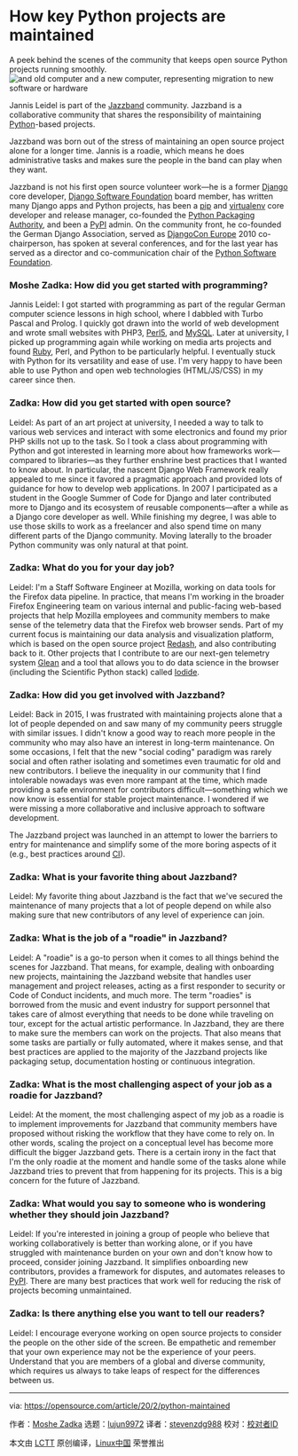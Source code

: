 [#]: collector: (lujun9972)
[#]: translator: (stevenzdg988)
[#]: reviewer: ( )
[#]: publisher: ( )
[#]: url: ( )
[#]: subject: (How key Python projects are maintained)
[#]: via: (https://opensource.com/article/20/2/python-maintained)
[#]: author: (Moshe Zadka https://opensource.com/users/moshez)

How key Python projects are maintained
======
A peek behind the scenes of the community that keeps open source Python
projects running smoothly.
![and old computer and a new computer, representing migration to new software or hardware][1]

Jannis Leidel is part of the [Jazzband][2] community. Jazzband is a collaborative community that shares the responsibility of maintaining [Python][3]-based projects.

Jazzband was born out of the stress of maintaining an open source project alone for a longer time. Jannis is a roadie, which means he does administrative tasks and makes sure the people in the band can play when they want.

Jazzband is not his first open source volunteer work—he is a former [Django][4] core developer, [Django Software Foundation][5] board member, has written many Django apps and Python projects, has been a [pip][6] and [virtualenv][7] core developer and release manager, co-founded the [Python Packaging Authority][8], and been a [PyPI][9] admin. On the community front, he co-founded the German Django Association, served as [DjangoCon Europe][10] 2010 co-chairperson, has spoken at several conferences, and for the last year has served as a director and co-communication chair of the [Python Software Foundation][11].

### Moshe Zadka: How did you get started with programming?

Jannis Leidel: I got started with programming as part of the regular German computer science lessons in high school, where I dabbled with Turbo Pascal and Prolog. I quickly got drawn into the world of web development and wrote small websites with PHP3, [Perl5][12], and [MySQL][13]. Later at university, I picked up programming again while working on media arts projects and found [Ruby][14], Perl, and Python to be particularly helpful. I eventually stuck with Python for its versatility and ease of use. I'm very happy to have been able to use Python and open web technologies (HTML/JS/CSS) in my career since then.

### Zadka: How did you get started with open source?

Leidel: As part of an art project at university, I needed a way to talk to various web services and interact with some electronics and found my prior PHP skills not up to the task. So I took a class about programming with Python and got interested in learning more about how frameworks work—compared to libraries—as they further enshrine best practices that I wanted to know about. In particular, the nascent Django Web Framework really appealed to me since it favored a pragmatic approach and provided lots of guidance for how to develop web applications. In 2007 I participated as a student in the Google Summer of Code for Django and later contributed more to Django and its ecosystem of reusable components—after a while as a Django core developer as well. While finishing my degree, I was able to use those skills to work as a freelancer and also spend time on many different parts of the Django community. Moving laterally to the broader Python community was only natural at that point.

### Zadka: What do you for your day job?

Leidel: I'm a Staff Software Engineer at Mozilla, working on data tools for the Firefox data pipeline. In practice, that means I'm working in the broader Firefox Engineering team on various internal and public-facing web-based projects that help Mozilla employees and community members to make sense of the telemetry data that the Firefox web browser sends. Part of my current focus is maintaining our data analysis and visualization platform, which is based on the open source project [Redash][15], and also contributing back to it. Other projects that I contribute to are our next-gen telemetry system [Glean][16] and a tool that allows you to do data science in the browser (including the Scientific Python stack) called [Iodide][17].

### Zadka: How did you get involved with Jazzband?

Leidel: Back in 2015, I was frustrated with maintaining projects alone that a lot of people depended on and saw many of my community peers struggle with similar issues. I didn't know a good way to reach more people in the community who may also have an interest in long-term maintenance. On some occasions, I felt that the new "social coding" paradigm was rarely social and often rather isolating and sometimes even traumatic for old and new contributors. I believe the inequality in our community that I find intolerable nowadays was even more rampant at the time, which made providing a safe environment for contributors difficult—something which we now know is essential for stable project maintenance. I wondered if we were missing a more collaborative and inclusive approach to software development.

The Jazzband project was launched in an attempt to lower the barriers to entry for maintenance and simplify some of the more boring aspects of it (e.g., best practices around [CI][18]).

### Zadka: What is your favorite thing about Jazzband?

Leidel: My favorite thing about Jazzband is the fact that we've secured the maintenance of many projects that a lot of people depend on while also making sure that new contributors of any level of experience can join.

### Zadka: What is the job of a "roadie" in Jazzband?

Leidel: A "roadie" is a go-to person when it comes to all things behind the scenes for Jazzband. That means, for example, dealing with onboarding new projects, maintaining the Jazzband website that handles user management and project releases, acting as a first responder to security or Code of Conduct incidents, and much more. The term "roadies" is borrowed from the music and event industry for support personnel that takes care of almost everything that needs to be done while traveling on tour, except for the actual artistic performance. In Jazzband, they are there to make sure the members can work on the projects. That also means that some tasks are partially or fully automated, where it makes sense, and that best practices are applied to the majority of the Jazzband projects like packaging setup, documentation hosting or continuous integration.

### Zadka: What is the most challenging aspect of your job as a roadie for Jazzband?

Leidel: At the moment, the most challenging aspect of my job as a roadie is to implement improvements for Jazzband that community members have proposed without risking the workflow that they have come to rely on. In other words, scaling the project on a conceptual level has become more difficult the bigger Jazzband gets. There is a certain irony in the fact that I'm the only roadie at the moment and handle some of the tasks alone while Jazzband tries to prevent that from happening for its projects. This is a big concern for the future of Jazzband.

### Zadka: What would you say to someone who is wondering whether they should join Jazzband?

Leidel: If you're interested in joining a group of people who believe that working collaboratively is better than working alone, or if you have struggled with maintenance burden on your own and don't know how to proceed, consider joining Jazzband. It simplifies onboarding new contributors, provides a framework for disputes, and automates releases to [PyPI][19]. There are many best practices that work well for reducing the risk of projects becoming unmaintained.

### Zadka: Is there anything else you want to tell our readers?

Leidel: I encourage everyone working on open source projects to consider the people on the other side of the screen. Be empathetic and remember that your own experience may not be the experience of your peers. Understand that you are members of a global and diverse community, which requires us always to take leaps of respect for the differences between us.

--------------------------------------------------------------------------------

via: https://opensource.com/article/20/2/python-maintained

作者：[Moshe Zadka][a]
选题：[lujun9972][b]
译者：[stevenzdg988](https://github.com/stevenzdg988)
校对：[校对者ID](https://github.com/校对者ID)

本文由 [LCTT](https://github.com/LCTT/TranslateProject) 原创编译，[Linux中国](https://linux.cn/) 荣誉推出

[a]: https://opensource.com/users/moshez
[b]: https://github.com/lujun9972
[1]: https://opensource.com/sites/default/files/styles/image-full-size/public/lead-images/migration_innovation_computer_software.png?itok=VCFLtd0q (and old computer and a new computer, representing migration to new software or hardware)
[2]: https://jazzband.co/
[3]: https://opensource.com/resources/python
[4]: https://opensource.com/article/18/8/django-framework
[5]: https://www.djangoproject.com/foundation/
[6]: https://opensource.com/article/19/11/python-pip-cheat-sheet
[7]: https://virtualenv.pypa.io/en/latest/
[8]: https://www.pypa.io/en/latest/
[9]: https://pypi.org/
[10]: https://djangocon.eu/
[11]: https://www.python.org/psf/
[12]: http://opensource.com/article/18/1/why-i-love-perl-5
[13]: https://opensource.com/life/16/10/all-things-open-interview-dave-stokes
[14]: http://opensource.com/business/16/4/save-development-time-and-effort-ruby
[15]: https://redash.io/
[16]: https://firefox-source-docs.mozilla.org/toolkit/components/telemetry/start/report-gecko-telemetry-in-glean.html
[17]: https://alpha.iodide.io/
[18]: https://opensource.com/article/19/12/cicd-resources
[19]: https://opensource.com/downloads/7-essential-pypi-libraries
